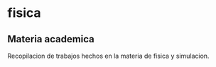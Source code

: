 # fisica
## Materia academica

Recopilacion de trabajos hechos en la materia de fisica y simulacion.
